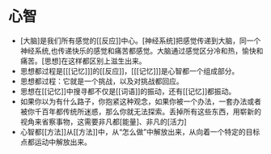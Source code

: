 # 心智
- [大脑]是我们所有感觉的[[反应]]中心。[神经系统]把感觉传递到大脑，同一个神经系统,也传递快乐的感觉和痛苦都感觉。大脑通过感觉区分冷和热，愉快和痛苦。[思想]在这样都区别上滋生出来。
- 思想都过程是[[[记忆]]]的[[反应]]，[[[记忆]]]是心智都一个组成部分。
- 思想都过程：它就是一个挑战，以及对挑战都回应。
- 思想在[[记忆]]中搜寻都不仅是[[词语]]的振动，还有[[记忆]]都振动。
- 如果你以为有什么路子，你抱紧这种观念，如果你被一个办法，一套办法或者被你千百年都传统所迷惑，那么你就无法探索。丢掉所有这些东西，用崭新的视角来省察事物，这需要非凡都[能量]、非凡的[活力]
- 心智都[[方法]]从[[方法]]中，从“怎么做”中解放出来，从向着一个特定的目标点都运动中解放出来。